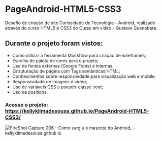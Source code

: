 # PageAndroid-HTML5-CSS3
 Desafio de criação de site Curiosidade de Tecnologia - Android, realizado através do curso HTML5 e CSS3 do Curso em vídeo - Gustavo Guanabara.

## Durante o projeto foram vistos:
- Como utilizar a ferramenta Mockflow para criação de wireframes;
- Escolha de paleta de cores para o projeto;
- Uso de fontes externas (Google Fonts) e internas;
- Estruturação de página com Tags semânticas HTML;
- Conhecimentos sobre responsividade para visualização web e mobile;
- Responsividade de Imagens e vídeo;
- Uso de variáveis CSS e pseudo-classe :root;
- Uso de positions.

### Acesso o projeto: https://kellykilmadesousa.github.io/PageAndroid-HTML5-CSS3/

![FireShot Capture 006 - Como surgiu o mascote do Android_ - kellykilmadesousa github io](https://github.com/kellykilmadesousa/PageAndroid-HTML5-CSS3/assets/107444658/f6d321ee-5c79-477f-a5ad-0e6f99ea9bcf)
